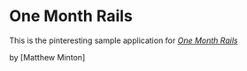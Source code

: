 # One Month Rails

This is the pinteresting sample application for 
[*One Month Rails*](http://onemonthrails.com)

by [Matthew Minton]